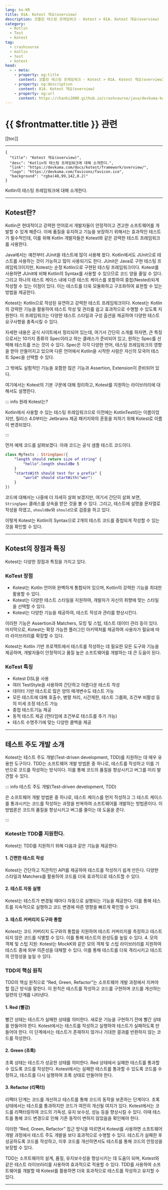 ```yaml
---
lang: ko-KR
title: 01A. Kotest 개요(overview)
description: 코틀린 테스팅 프레임워크 - Kotest > 01A. Kotest 개요(overview)
category: 
  - Kotlin
  - Test
  - Kotest
tag: 
  - crashcourse
  - kotlin
  - test
  - kotest
head:
  - - meta:
    - property: og:title
      content: 코틀린 테스팅 프레임워크 - Kotest > 01A. Kotest 개요(overview)
    - property: og:description
      content: 01A. Kotest 개요(overview)
    - property: og:url
      content: https://chanhi2000.github.io/crashcourse/java/devkuma-kotest/01-kotest-framework/01A.html
---
```


# {{ $frontmatter.title }} 관련

[[toc]]

---

```component VPCard
{
  "title": "Kotest 개요(overview)",
  "desc": "Kotlin의 테스팅 프레임워크에 대해 소개한다.",
  "link": "https://devkuma.com/docs/kotest/framework/overview/",
  "logo": "https://devkuma.com/favicons/favicon.ico",
  "background": "rgba(48,99,142,0.2)"
}
```

Kotlin의 테스팅 프레임워크에 대해 소개한다.

---

## Kotest란?

Kotlin은 현대적이고 강력한 언어로서 개발자들이 안정적이고 견고한 소프트웨어를 개발할 수 있게 해준다. 이에 품질을 유지하고 기능을 보장하기 위해서는 효과적인 테스트가 필수적인데, 이를 위해 Kotlin 개발자들은 Kotest와 같은 강력한 테스트 프레임워크를 사용한다.

Java에서는 예전부터 JUnit을 테스트에 많이 사용해 왔다. Kotlin에서도 JUnit으로 테스트를 사용하는 것이 가능하고 많이 사용되기도 한다. JUnit은 Java로 구현 테스팅 프레임워크이지만, Kotest는 순정 Kotlin으로 구현된 테스팅 프레임워크이다. Kotest를 사용하면 JUnit에 비해 Kotlin의 Syntax를 사용할 수 있으므로 코드 양을 줄일 수 있다. 그리고 하나의 테스트 케이스 내에 다른 테스트 케이스를 포함하여 중첩(Nested)되게 작성할 수 있는 이점이 있다. 이는 테스트를 더욱 모듈화하고 구조화하여 표현할 수 있는 방법을 제공한다.

Kotest는 Kotlin으로 작성된 유연하고 강력한 테스트 프레임워크이다. Kotest는 Kotlin의 강력한 기능을 활용하여 테스트 작성 및 관리를 쉽고 효과적으로 수행할 수 있도록 지원한다. 이 프레임워크는 다양한 테스트 스타일과 구성 옵션을 제공하여 다양한 테스트 요구사항을 충족시킬 수 있다.

자세한 내용은 공식 사이트에서 정리되어 있는데, 여기서 간단히 소개를 하자면, 큰 특징으로서는 10가지 종류의 Spec이라고 하는 클래스가 준비되어 있고, 원하는 Spec를 선택해 테스트를 쓰는 것이 수 있다. Spec은 각각 다양한 언어, 테스팅 프레임워크의 영향을 받아 만들어지고 있으며 다른 언어에서 Kotlin을 시작한 사람은 자신의 모국어 테스트 Spec을 선택할 수 있다.

<SiteInfo
  name="Kotest | Kotest"
  desc="Flexible, powerful and elegant kotlin test framework with multiplatform support"
  url="https://kotest.io/"
  logo="https://kotest.io/img/logo.png"    
  preview="https://devkuma.com/docs/kotest/kotest-site.png"/>

그 밖에도 실험적인 기능을 포함한 많은 기능과 Assertion, Extension이 준비되어 있다.

여기에서는 Kotest의 기본 구문에 대해 정리하고, Kotest를 지원하는 라이브러리에 대해서도 설명한다.

::: info 원래 Kotest는?

Kotlin에서 사용할 수 있는 테스팅 프레임워크으로 이전에는 KotlinTest라는 이름이었지만, 릴리스 4.0부터는 Jetbrains 제공 패키지와의 혼동을 피하기 위해 Kotest로 이름이 변경되었다.

:::

먼저 예제 코드를 살펴보겠다. 아래 코드는 공식 샘플 테스트 코드이다.

```kotlin
class MyTests : StringSpec({
    "length should return size of string" {
        "hello".length shouldBe 5
    }
    "startsWith should test for a prefix" {
        "world" should startWith("wor")
    }
})
```

코드에 대해서는 나중에 더 자세히 살펴 보겠지만, 여기서 간단히 살펴 보면, `StringSpec` 클래스를 상속을 받은 것을 볼 수 있다. 그리고, 테스트에 설명을 문자열로 작성을 하였고, `shouldBe`와 `should`으로 검증을 하고 있다.

이렇게 Kotest는 Kotlin의 Syntax으로 2개의 테스트 코드를 중첩되게 작성할 수 있는 것을 확인할 수 있다.

---

## Kotest의 장점과 특징

Kotest는 다양한 장점과 특징을 가지고 있다.

### KoTest 장점

- Kotest는 Kotlin 언어와 완벽하게 통합되어 있으며, Kotlin의 강력한 기능을 최대한 활용할 수 있다.
- Kotest는 다양한 테스트 스타일을 지원하여, 개발자가 자신의 취향에 맞는 스타일을 선택할 수 있다.
- Kotest는 다양한 기능을 제공하여, 테스트 작성과 관리를 향상시킨다.

이러한 기능은 Assertion과 Matchers, 모킹 및 스텁, 테스트 데이터 관리 등이 있다. 마지막으로, Kotest는 확장 가능한 플러그인 아키텍처를 제공하여 사용자가 필요에 따라 라이브러리를 확장할 수 있다.

Kotest는 Kotlin 기반 프로젝트에서 테스트를 작성하는 데 필요한 모든 도구와 기능을 제공하며, 개발자들이 안정적이고 품질 높은 소프트웨어를 개발하는 데 큰 도움이 된다.

### KoTest 특징

- Kotest DSL을 사용
- 여러 TestStyle을 사용하여 간단하고 아름다운 테스트 작성
- 데이터 기반 테스트로 많은 양의 매개변수도 테스트 가능
- 모든 테스트에 대해 호출수, 병렬 처리, 시간제한, 테스트 그룹화, 조건부 비활성 등의 미세 조정 테스트 가능
- 중첩 테스트기능 제공
- 동적 테스트 제공 (런타임에 조건부로 테스트를 추가 가능)
- 테스트 수명주기에 맞는 다양한 콜백을 제공

---

## 테스트 주도 개발 소개

Kotest는 테스트 주도 개발(Test-driven development, TDD)를 지원하는 데 매우 유용한 도구이다. TDD는 소프트웨어 개발 방법론 중 하나로, 테스트를 작성하고 이를 기반으로 코드를 작성하는 방식이다. 이를 통해 코드의 품질을 향상시키고 버그를 미리 발견할 수 있다.

::: info 테스트 주도 개발(Test-driven development, TDD)

은 소프트웨어 개발 방법론 중 하나로, 테스트 케이스를 먼저 작성하고 그 테스트 케이스를 통과시키는 코드를 작성하는 과정을 반복하여 소프트웨어를 개발하는 방법론이다. 이 방법론은 코드의 품질을 향상시키고 버그를 줄이는 데 도움을 준다.

:::

### Kotest는 TDD를 지원한다.

Kotest는 TDD를 지원하기 위해 다음과 같은 기능을 제공한다:

#### 1. 간편한 테스트 작성

Kotest는 간단하고 직관적인 API를 제공하여 테스트를 작성하기 쉽게 만든다. 다양한 스타일과 Matchers를 활용하여 코드를 더욱 효과적으로 테스트할 수 있다.

#### 2. 테스트 자동 실행

Kotest는 테스트가 변경될 때마다 자동으로 실행되는 기능을 제공한다. 이를 통해 테스트를 지속적으로 실행하고 코드 변경에 따른 영향을 빠르게 확인할 수 있다.

#### 3. 테스트 커버리지 도구와 통합

Kotest는 코드 커버리지 도구와의 통합을 지원하여 테스트 커버리지를 측정하고 테스트되지 않은 코드를 식별할 수 있다. 이를 통해 테스트의 완성도를 높일 수 있다.
4. 모의 객체 및 스텁 지원: Kotest는 MockK와 같은 모의 객체 및 스텁 라이브러리를 지원하여 테스트 중에 외부 의존성을 대체할 수 있다. 이를 통해 테스트를 더욱 격리시키고 테스트의 안정성을 높일 수 있다.

### TDD의 핵심 원칙

TDD의 핵심 원칙으로 “Red, Green, Refactor"는 소프트웨어 개발 과정에서 지켜야 할 접근 방식을 말한다. 이 원칙은 테스트를 작성하고 코드를 구현하며 코드를 개선하는 일련의 단계를 나타낸다.

#### 1. Red (빨강)

빨간 상태는 테스트가 실패한 상태를 의미한다. 새로운 기능을 구현하기 전에 빨간 상태를 만들어야 한다. Kotest에서는 테스트를 작성하고 실행하여 테스트가 실패하도록 만들어야 한다. 이 단계에서는 테스트가 존재하지 않거나 기대한 결과를 반환하지 않는 코드를 작성한다.

#### 2. Green (초록)

초록 상태는 테스트가 성공한 상태를 의미한다. Red 상태에서 실패한 테스트를 통과할 수 있도록 코드를 작성한다. Kotest에서는 실패한 테스트를 통과할 수 있도록 코드를 수정하고, 테스트를 다시 실행하여 초록 상태로 만들어야 한다.

#### 3. Refactor (리팩터)

리팩터 단계는 코드를 개선하고 테스트를 통해 코드의 동작을 보존하는 단계이다. 초록 상태에서는 테스트를 통과하지만 코드가 여전히 개선될 여지가 있다. Kotest에서는 코드를 리팩터링하여 코드의 가독성, 유지 보수성, 성능 등을 향상시킬 수 있다. 이때 테스트를 통해 코드 변경으로 인해 기존 동작이 변하지 않았음을 확인해야 한다.

이러한 “Red, Green, Refactor” 접근 방식을 따르면서 Kotest를 사용하면 소프트웨어 개발 과정에서 테스트 주도 개발을 보다 효과적으로 수행할 수 있다. 테스트가 실패한 후 성공하도록 코드를 작성하고, 이후 코드를 개선하면서도 테스트를 통해 코드의 안정성을 보장할 수 있다.

TDD는 소프트웨어의 설계, 품질, 유지보수성을 향상시키는 데 도움이 되며, Kotest와 같은 테스트 라이브러리를 사용하여 효과적으로 적용할 수 있다. TDD를 사용하여 소프트웨어를 개발할 때 Kotest를 활용하면 더욱 효과적으로 테스트를 작성하고 유지할 수 있다.

---

<TagLinks />